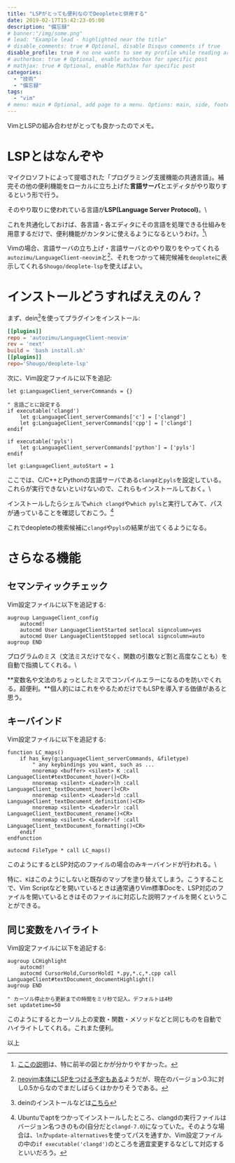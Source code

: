 ```yaml
---
title: "LSPがとっても便利なのでDeopleteと併用する"
date: 2019-02-17T15:42:23-05:00
description: "備忘録"
# banner:"/img/some.png"
# lead: "Example lead - highlighted near the title"
# disable_comments: true # Optional, disable Disqus comments if true
disable_profile: true # no one wants to see my profile while reading articles
# authorbox: true # Optional, enable authorbox for specific post
# mathjax: true # Optional, enable MathJax for specific post
categories:
  - "技術"
  - "備忘録"
tags:
  - "vim"
# menu: main # Optional, add page to a menu. Options: main, side, footer
---
```


VimとLSPの組み合わせがとっても良かったのでメモ。

# LSPとはなんぞや
マイクロソフトによって提唱された「プログラミング支援機能の共通言語」。補完その他の便利機能をローカルに立ち上げた**言語サーバ**とエディタがやり取りするという形で行う。

そのやり取りに使われている言語が**LSP(Language Server Protocol)**。\

これを共通化しておけば、各言語・各エディタにその言語を処理できる仕組みを用意するだけで、便利機能がカンタンに使えるようになるというわけ。[^ref]\

Vimの場合、言語サーバの立ち上げ・言語サーバとのやり取りをやってくれる`autozimu/LanguageClient-neovim`と[^native_support]、それをつかって補完候補を`deoplete`に表示してくれる`Shougo/deoplete-lsp`を使えばよい。

[^ref]:[ここの説明](https://qiita.com/atsushieno/items/ce31df9bd88e98eec5c4)は、特に前半の図とかが分かりやすかった。
[^native_support]:[neovim本体にLSPをつける予定もある](https://neovim.io/roadmap/)ようだが、現在のバージョン0.3に対し0.5からなのでまだしばらくはかかりそうである。

# インストールどうすればええのん？

まず、dein[^prereq]を使ってプラグインをインストール:
[^prereq]: deinのインストールなどは[こちら](/2018/12/%E8%87%AA%E5%88%86%E3%81%AEvim%E3%81%AE%E3%83%97%E3%83%A9%E3%82%B0%E3%82%A4%E3%83%B3%E7%92%B0%E5%A2%83%E8%A8%AD%E5%AE%9A-dein/denite/deoplete%E3%82%92%E5%8B%95%E3%81%8B%E3%81%99%E3%81%BE%E3%81%A7/)
```toml
[[plugins]]
repo = 'autozimu/LanguageClient-neovim'
rev = 'next'
build = 'bash install.sh'
[[plugins]]
repo='Shougo/deoplete-lsp'
```

次に、Vim設定ファイルに以下を追記:

```vim
let g:LanguageClient_serverCommands = {}

" 言語ごとに設定する
if executable('clangd')
    let g:LanguageClient_serverCommands['c'] = ['clangd']
    let g:LanguageClient_serverCommands['cpp'] = ['clangd']
endif

if executable('pyls')
    let g:LanguageClient_serverCommands['python'] = ['pyls']
endif

let g:LanguageClient_autoStart = 1
```

ここでは、C/C++とPythonの言語サーバである`clangd`と`pyls`を設定している。これらが実行できないといけないので、これらもインストールしておく。\

インストールしたらシェルで`which clangd`や`which pyls`と実行してみて、パスが通っていることを確認しておこう。[^path_problem]

[^path_problem]:Ubuntuでaptをつかってインストールしたところ、clangdの実行ファイルはバージョン名つきのもの(自分だと`clangd-7.0`)になっていた。そのような場合は、`ln`か`update-alternatives`を使ってパスを通すか、Vim設定ファイルの中の`if executable('clangd')`のところを適宜変更するなどして対応するといいだろう。


これでdeopleteの検索候補に`clangd`や`pyls`の結果が出てくるようになる。

# さらなる機能

## セマンティックチェック
Vim設定ファイルに以下を追記する:
```vim
augroup LanguageClient_config
    autocmd!
    autocmd User LanguageClientStarted setlocal signcolumn=yes
    autocmd User LanguageClientStopped setlocal signcolumn=auto
augroup END
```
プログラムのミス（文法ミスだけでなく、関数の引数など割と高度なことも）を自動で指摘してくれる。\

**変数名や文法のちょっとしたミスでコンパイルエラーになるのを防いでくれる。超便利。**個人的にはこれをやるためだけでもLSPを導入する価値があると思う。


## キーバインド
Vim設定ファイルに以下を追記する:
```vim
function LC_maps()
    if has_key(g:LanguageClient_serverCommands, &filetype)
        " any keybindings you want, such as ...
        nnoremap <buffer> <silent> K :call LanguageClient#textDocument_hover()<CR>
        nnoremap <silent> <Leader>lh :call LanguageClient_textDocument_hover()<CR>
        nnoremap <silent> <Leader>ld :call LanguageClient_textDocument_definition()<CR>
        nnoremap <silent> <Leader>lr :call LanguageClient_textDocument_rename()<CR>
        nnoremap <silent> <Leader>lf :call LanguageClient_textDocument_formatting()<CR>
    endif
endfunction

autocmd FileType * call LC_maps()
```

このようにするとLSP対応のファイルの場合のみキーバインドが行われる。\

特に、`K`はこのようにしないと既存のマップを塗り替えてしまう。こうすることで、Vim Scriptなどを開いているときは通常通りVim標準Docを、LSP対応のファイルを開いているときはそのファイルに対応した説明ファイルを開くということができる。

## 同じ変数をハイライト
Vim設定ファイルに以下を追記する:
```vim
augroup LCHighlight
    autocmd!
    autocmd CursorHold,CursorHoldI *.py,*.c,*.cpp call LanguageClient#textDocument_documentHighlight()
augroup END

" カーソル停止から更新までの時間をミリ秒で記入。デフォルトは4秒
set updatetime=50
```

このようにするとカーソル上の変数・関数・メソッドなどと同じものを自動でハイライトしてくれる。これまた便利。

以上
